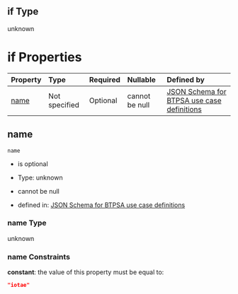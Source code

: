 ## if Type

unknown

# if Properties

| Property      | Type          | Required | Nullable       | Defined by                                                                                                                                                                                                        |
| :------------ | :------------ | :------- | :------------- | :---------------------------------------------------------------------------------------------------------------------------------------------------------------------------------------------------------------- |
| [name](#name) | Not specified | Optional | cannot be null | [JSON Schema for BTPSA use case definitions](btpsa-usecase-properties-services-items-allof-1-then-allof-53-if-properties-name.md "undefined#/properties/services/items/allOf/1/then/allOf/53/if/properties/name") |

## name



`name`

*   is optional

*   Type: unknown

*   cannot be null

*   defined in: [JSON Schema for BTPSA use case definitions](btpsa-usecase-properties-services-items-allof-1-then-allof-53-if-properties-name.md "undefined#/properties/services/items/allOf/1/then/allOf/53/if/properties/name")

### name Type

unknown

### name Constraints

**constant**: the value of this property must be equal to:

```json
"iotae"
```
